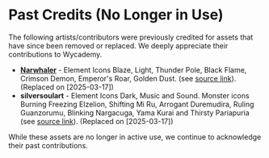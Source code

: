 # Past Credits (No Longer in Use)

The following artists/contributors were previously credited for assets that have since been removed or replaced. We deeply appreciate their contributions to Wycademy.

- [**Narwhaler**](https://fanonmonsterhunter.fandom.com/wiki/User:Narwhaler) - Element Icons Blaze, Light, Thunder Pole, Black Flame, Crimson Demon, Emperor's Roar, Golden Dust. (see [source link](https://fanonmonsterhunter.fandom.com/wiki/Element)). (Replaced on [2025-03-17])
- **silversoulart** - Element Icons Dark, Music and Sound. Monster icons Burning Freezing Elzelion, Shifting Mi Ru, Arrogant Duremudira, Ruling Guanzorumu, Blinking Nargacuga, Yama Kurai and Thirsty Pariapuria (see [source link](https://github.com/theMaelstro/MHFZZDatabase)). (Replaced on [2025-03-17])

While these assets are no longer in active use, we continue to acknowledge their past contributions.
